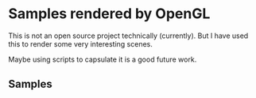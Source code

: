 # Samples rendered by OpenGL
This is not an open source project technically (currently). But I have used this to render some very interesting scenes. 

Maybe using scripts to capsulate it is a good future work.

## Samples
